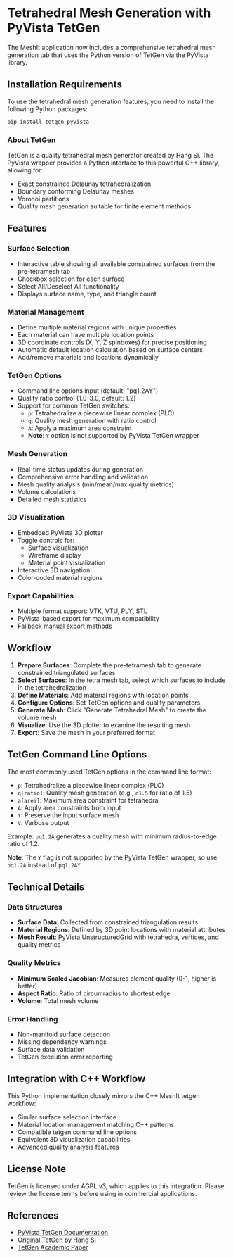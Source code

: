 # Tetrahedral Mesh Generation with PyVista TetGen

The MeshIt application now includes a comprehensive tetrahedral mesh generation tab that uses the Python version of TetGen via the PyVista library.

## Installation Requirements

To use the tetrahedral mesh generation features, you need to install the following Python packages:

```bash
pip install tetgen pyvista
```

### About TetGen

TetGen is a quality tetrahedral mesh generator created by Hang Si. The PyVista wrapper provides a Python interface to this powerful C++ library, allowing for:

- Exact constrained Delaunay tetrahedralization
- Boundary conforming Delaunay meshes
- Voronoi partitions
- Quality mesh generation suitable for finite element methods

## Features

### Surface Selection
- Interactive table showing all available constrained surfaces from the pre-tetramesh tab
- Checkbox selection for each surface
- Select All/Deselect All functionality
- Displays surface name, type, and triangle count

### Material Management
- Define multiple material regions with unique properties
- Each material can have multiple location points
- 3D coordinate controls (X, Y, Z spinboxes) for precise positioning
- Automatic default location calculation based on surface centers
- Add/remove materials and locations dynamically

### TetGen Options
- Command line options input (default: "pq1.2AY")
- Quality ratio control (1.0-3.0, default: 1.2)
- Support for common TetGen switches:
  - `p`: Tetrahedralize a piecewise linear complex (PLC)
  - `q`: Quality mesh generation with ratio control
  - `A`: Apply a maximum area constraint
  - **Note**: `Y` option is not supported by PyVista TetGen wrapper

### Mesh Generation
- Real-time status updates during generation
- Comprehensive error handling and validation
- Mesh quality analysis (min/mean/max quality metrics)
- Volume calculations
- Detailed mesh statistics

### 3D Visualization
- Embedded PyVista 3D plotter
- Toggle controls for:
  - Surface visualization
  - Wireframe display
  - Material point visualization
- Interactive 3D navigation
- Color-coded material regions

### Export Capabilities
- Multiple format support: VTK, VTU, PLY, STL
- PyVista-based export for maximum compatibility
- Fallback manual export methods

## Workflow

1. **Prepare Surfaces**: Complete the pre-tetramesh tab to generate constrained triangulated surfaces
2. **Select Surfaces**: In the tetra mesh tab, select which surfaces to include in the tetrahedralization
3. **Define Materials**: Add material regions with location points
4. **Configure Options**: Set TetGen options and quality parameters
5. **Generate Mesh**: Click "Generate Tetrahedral Mesh" to create the volume mesh
6. **Visualize**: Use the 3D plotter to examine the resulting mesh
7. **Export**: Save the mesh in your preferred format

## TetGen Command Line Options

The most commonly used TetGen options in the command line format:

- `p`: Tetrahedralize a piecewise linear complex (PLC)
- `q[ratio]`: Quality mesh generation (e.g., `q1.5` for ratio of 1.5)
- `a[area]`: Maximum area constraint for tetrahedra
- `A`: Apply area constraints from input
- `Y`: Preserve the input surface mesh
- `V`: Verbose output

Example: `pq1.2A` generates a quality mesh with minimum radius-to-edge ratio of 1.2. 

**Note**: The `Y` flag is not supported by the PyVista TetGen wrapper, so use `pq1.2A` instead of `pq1.2AY`.

## Technical Details

### Data Structures
- **Surface Data**: Collected from constrained triangulation results
- **Material Regions**: Defined by 3D point locations with material attributes
- **Mesh Result**: PyVista UnstructuredGrid with tetrahedra, vertices, and quality metrics

### Quality Metrics
- **Minimum Scaled Jacobian**: Measures element quality (0-1, higher is better)
- **Aspect Ratio**: Ratio of circumradius to shortest edge
- **Volume**: Total mesh volume

### Error Handling
- Non-manifold surface detection
- Missing dependency warnings
- Surface data validation
- TetGen execution error reporting

## Integration with C++ Workflow

This Python implementation closely mirrors the C++ MeshIt tetgen workflow:

- Similar surface selection interface
- Material location management matching C++ patterns
- Compatible tetgen command line options
- Equivalent 3D visualization capabilities
- Advanced quality analysis features

## License Note

TetGen is licensed under AGPL v3, which applies to this integration. Please review the license terms before using in commercial applications.

## References

- [PyVista TetGen Documentation](https://tetgen.pyvista.org/)
- [Original TetGen by Hang Si](https://wias-berlin.de/software/tetgen/)
- [TetGen Academic Paper](http://doi.acm.org/10.1145/2629697) 